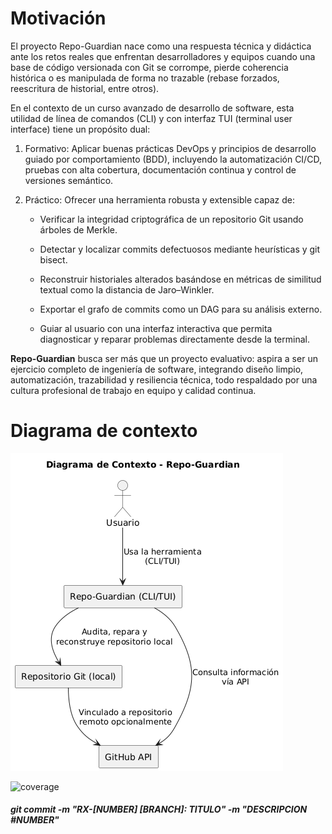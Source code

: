 # Motivación
El proyecto Repo-Guardian nace como una respuesta técnica y didáctica ante los retos reales que enfrentan desarrolladores y equipos cuando una base de código versionada con Git se corrompe, pierde coherencia histórica o es manipulada de forma no trazable (rebase forzados, reescritura de historial, entre otros).

En el contexto de un curso avanzado de desarrollo de software, esta utilidad de línea de comandos (CLI) y con interfaz TUI (terminal user interface) tiene un propósito dual:

1. Formativo: Aplicar buenas prácticas DevOps y principios de desarrollo guiado por comportamiento (BDD), incluyendo la automatización CI/CD, pruebas con alta cobertura, documentación continua y control de versiones semántico.

2. Práctico: Ofrecer una herramienta robusta y extensible capaz de:

    - Verificar la integridad criptográfica de un repositorio Git usando árboles de Merkle.

    - Detectar y localizar commits defectuosos mediante heurísticas y git bisect.

    - Reconstruir historiales alterados basándose en métricas de similitud textual como la distancia de Jaro–Winkler.

    - Exportar el grafo de commits como un DAG para su análisis externo.

    - Guiar al usuario con una interfaz interactiva que permita diagnosticar y reparar problemas directamente desde la terminal.

**Repo-Guardian** busca ser más que un proyecto evaluativo: aspira a ser un ejercicio completo de ingeniería de software, integrando diseño limpio, automatización, trazabilidad y resiliencia técnica, todo respaldado por una cultura profesional de trabajo en equipo y calidad continua.

# Diagrama de contexto
![](docs/img/diagrama_contexto.png)

![coverage](https://codecov.io/gh/AlemEsv/repo-guardian-AlemEsv/branch/main/graph/badge.svg)

##### git commit -m "RX-[NUMBER] [BRANCH]: TITULO" -m "DESCRIPCION #NUMBER"